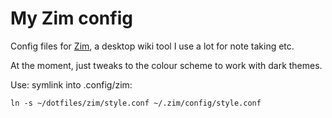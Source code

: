 # My Zim config

Config files for [Zim](https://zim-wiki.org/), a desktop wiki tool I use a lot
for note taking etc.

At the moment, just tweaks to the colour scheme to work with dark themes.

Use: symlink into .config/zim:

`ln -s ~/dotfiles/zim/style.conf ~/.zim/config/style.conf`

